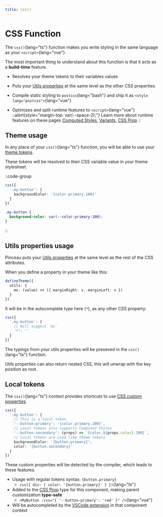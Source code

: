 ```yaml
---
title: css()
---
```


# CSS Function

The `css()`{lang="ts"} function makes you write styling in the same language as your `<script>`{lang="vue"}.

The most important thing to understand about this function is that it acts as a **build-time** feature.

- Resolves your theme tokens to their variables values

- Puts your [Utils properties](/configuration/utils-properties) at the same level as the other CSS properties

- Compile static styling to `postcss`{lang="bash"} and ship it as `<style lang="postcss">`{lang="vue"}

- Optimizes and split runtime features to `<script>`{lang="vue"}
  ::alert{style="margin-top: var(--space-2);"}
  Learn more about runtime features on these pages [Computed Styles](/styling/computed-styles), [Variants](/styling/variants), [CSS Prop](/styling/css-prop)
  ::

## Theme usage

In any place of your `css()`{lang="ts"} function, you will be able to use your [theme tokens](/configuration/theme-config).

These tokens will be resolved to their CSS variable value in your theme stylesheet.

::code-group

```ts [<style lang="ts">]
css({
  '.my-button': {
    backgroundColor: '{color.primary.100}'
  }
})
```

```css [output]
.my-button {
  background-color: var(--color-primary-100);
}
```

::

## Utils properties usage

Pinceau puts your [Utils properties](/configuration/utils-properties) at the same level as the rest of the CSS attributes.

When you define a property in your theme like this:

```ts
defineTheme({
  utils: {
    mx: (value) => ({ marginRight: v, marginLeft: v })
  }
})
```

It will be in the autocomplete type here (`*`), as any other CSS property:

```ts
css({
  '.my-button': {
    // Will suggest `mx`
    '*': ''
  }
})
```

The typings from your utils properties will be preseved in the `css()`{lang="ts"} function.

Utils properties can also return nested CSS, this will unwrap with the key position as root.

## Local tokens

The `css()`{lang="ts"} context provides shortcuts to use [CSS custom properties](https://developer.mozilla.org/en-US/docs/Web/CSS/Using_CSS_custom_properties).

```ts
css({
  '.my-button': {
    // This is a local token
    '--button-primary': '{color.primary.100}',
    // Local tokens also supports Computed Styles
    '--button-secondary': (props) => `{color.${props.color}.100}`,
    // Local tokens are used like theme tokens
    backgroundColor: '{button.primary}',
    color: '{button.secondary}'
  }
})
```

These custom properties will be detected by the compiler, which leads to these features:

- Usage with regular tokens syntax: `{button.primary}`
  - `css({ div: { color: '{button.primary}' } })`{lang="ts"}
- Added to the [CSS Prop](/styling/css-prop) type for this component, making parent customization **type-safe**
  - `<MyButton :css="{ '--button-primary': 'red' }" />`{lang="vue"}
- Will be autocompleted by the [VSCode extension](/get-started/vscode-extension) in that component context
